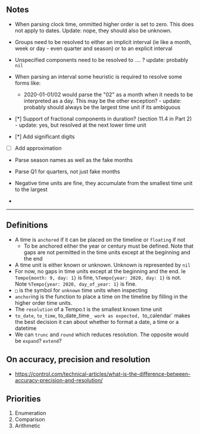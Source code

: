 ## Notes

* When parsing clock time, ommitted higher order is set to zero. This does not apply to dates. Update: nope, they should also be unknown.

* Groups need to be resolved to either an implicit interval (ie like a month, week or day - even quarter and season) or to an explicit interval

* Unspecified components need to be resolved to .... ? update: probably `nil`

* When parsing an interval some heuristic is required to resolve some forms like:
  * 2020-01-01/02 would parse the "02" as a month when it needs to be interpreted as a day. This may be the other exception? - update: probably should always be the largest time unit if its ambiguous

* [*] Support of fractional components in duration? (section 11.4 in Part 2) - update: yes, but resolved at the next lower time unit

* [*] Add significant digits

* [ ] Add approximation

* Parse season names as well as the fake months

* Parse Q1 for quarters, not just fake months

* Negative time units are fine, they accumulate from the smallest time unit to the largest

* 

------

## Definitions

* A time is `anchored` if it can be placed on the timeline or `floating` if not
  * To be anchored either the year or century must be defined. Note that gaps are not permitted in the time units except at the beginning and the end
* A time unit is either known or unknown. Unknown is represented by `nil`
* For now, no gaps in time units except at the beginning and the end. Ie `Tempo{month: 9, day: 1}` is fine, `%Tempo{year: 2020, day: 1}` is not. Note `%Tempo{year: 2020, day_of_year: 1}` is fine.
* `□` is the symbol for `unknown` time units when inspecting
* `anchor`ing is the function to place a time on the timeline by filling in the higher order time units.
* The `resolution` of a Tempo.t is the smallest known time unit
* `to_date`, `to_time`, to_date_time`_ work as expected, `to_calendar` makes the best decision it can about whether to format a date, a time or a datetime
* We can `trunc` and `round` which reduces resolution. The opposite would be `expand`? `extend`?

## On accuracy, precision and resolution

* https://control.com/technical-articles/what-is-the-difference-between-accuracy-precision-and-resolution/


## Priorities

1. Enumeration
2. Comparison
3. Arithmetic
